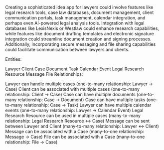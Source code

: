 Creating a sophisticated idea app for lawyers could involve features like legal research tools, case law databases,
document management, client communication portals, task management, calendar integration, and perhaps even AI-powered
legal analysis tools. Integration with legal databases like LexisNexis or Westlaw could enhance research capabilities,
while features like document drafting templates and electronic signature integration could streamline document creation
and signing processes. Additionally, incorporating secure messaging and file sharing capabilities could facilitate
communication between lawyers and clients.

Entities:

Lawyer
Client
Case
Document
Task
Calendar Event
Legal Research Resource
Message
File
Relationships:

Lawyer can handle multiple cases (one-to-many relationship: Lawyer -> Case)
Client can be associated with multiple cases (one-to-many relationship: Client -> Case)
Case can have multiple documents (one-to-many relationship: Case -> Document)
Case can have multiple tasks (one-to-many relationship: Case -> Task)
Lawyer can have multiple calendar events (one-to-many relationship: Lawyer -> Calendar Event)
Legal Research Resource can be used in multiple cases (many-to-many relationship: Legal Research Resource <-> Case)
Message can be sent between Lawyer and Client (many-to-many relationship: Lawyer <-> Client)
Message can be associated with a Case (many-to-one relationship: Message -> Case)
File can be associated with a Case (many-to-one relationship: File -> Case)
